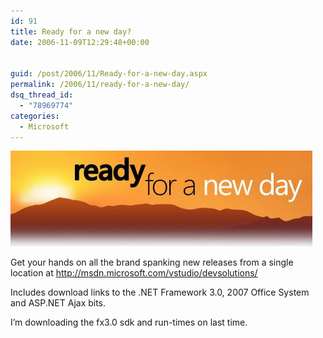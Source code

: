 ```yaml
---
id: 91
title: Ready for a new day?
date: 2006-11-09T12:29:48+00:00


guid: /post/2006/11/Ready-for-a-new-day.aspx
permalink: /2006/11/ready-for-a-new-day/
dsq_thread_id:
  - "78969774"
categories:
  - Microsoft
---
```

<p><img alt="Readyforanewday" src="/wp-content/uploads/binary/readyforanewday_small1.jpg" border="0" /></p>
<p>Get your hands on all the brand spanking new releases from a single location at <a href="http://msdn.microsoft.com/vstudio/devsolutions/">http://msdn.microsoft.com/vstudio/devsolutions/</a></p>
<p>Includes download links to the .NET Framework 3.0, 2007 Office System and ASP.NET Ajax bits.</p>
<p>I&rsquo;m downloading the fx3.0 sdk and run-times on last time.</p>